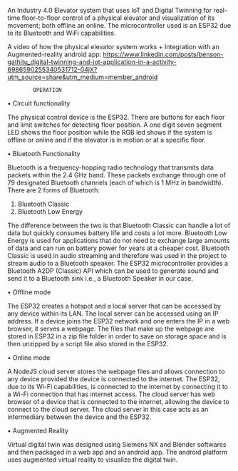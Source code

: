 An Industry 4.0 Elevator system that uses IoT and Digital Twinning for real-time floor-to-floor control of a physical elevator and visualization of its movement; both offline an online.
The microcontroller used is an ESP32 due to its Bluetooth and WiFi capabilities.

A video of how the physical elevator system works + Integration with an Augmented-reality android app:
https://www.linkedin.com/posts/benson-gathitu_digital-twinning-and-iot-application-in-a-activity-6986590255340531712-04jX?utm_source=share&utm_medium=member_android



            OPERATION

• Circuit functionality 

The physical control device is the ESP32. 
There are buttons for each floor and limit 
switches for detecting floor position. A
one digit seven segment LED shows the 
floor position while the RGB led shows if 
the system is offline or online and if the 
elevator is in motion or at a specific floor.
 

• Bluetooth Functionality

Bluetooth is a frequency-hopping radio 
technology that transmits data packets 
within the 2.4 GHz band. These packets 
exchange through one of 79 designated 
Bluetooth channels (each of which is 1 MHz 
in bandwidth).
There are 2 forms of Bluetooth:
 1. Bluetooth Classic
 2. Bluetooth Low Energy

The difference between the two is that 
Bluetooth Classic can handle a lot of data 
but quickly consumes battery life and costs a 
lot more. Bluetooth Low Energy is used for 
applications that do not need to exchange 
large amounts of data and can run on battery 
power for years at a cheaper cost.
Bluetooth Classic is used in audio streaming 
and therefore was used in the project to 
stream audio to a Bluetooth speaker. The 
ESP32 microcontroller provides a Bluetooth 
A2DP (Classic) API which can be used to 
generate sound and send it to a Bluetooth 
sink i.e., a Bluetooth Speaker in our case.


• Offline mode

The ESP32 creates a hotspot and a local 
server that can be accessed by any device 
within its LAN. The local server can be 
accessed using an IP address. If a device 
joins the ESP32 network and one enters the 
IP in a web browser, it serves a webpage. 
The files that make up the webpage are 
stored in ESP32 in a zip file folder in order 
to save on storage space and is then 
unzipped by a script file also stored in the 
ESP32. 


• Online mode



A NodeJS cloud server stores the webpage files and allows 
connection to any device provided the 
device is connected to the internet. The 
ESP32, due to its Wi-Fi capabilities, is 
connected to the internet by connecting it to 
a Wi-Fi connection that has internet access. 
The cloud server has web browser of a 
device that is connected to the internet, 
allowing the device to connect to the cloud 
server. The cloud server in this case acts as 
an intermediary between the device and the 
ESP32. 


• Augmented Reality

Virtual digital twin was designed using 
Siemens NX and Blender softwares and then 
packaged in a web app and an android app. 
The android platform uses augmented 
virtual reality to visualize the digital twin.  
